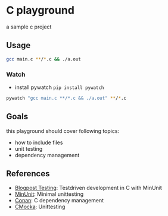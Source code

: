 # C playground

a sample c project

## Usage

```sh
gcc main.c **/*.c && ./a.out
```

### Watch

* install pywatch `pip install pywatch`

```sh
pywatch "gcc main.c **/*.c && ./a.out" **/*.c
```

## Goals

this playground should cover following topics:

* how to include files
* unit testing
* dependency management

## References

* [Blogpost Testing][testing]: Testdriven development in C with MinUnit
* [MinUnit][minunit]: Minimal unittesting
* [Conan][conan]: C dependency management
* [CMocka][cmocka]: Unittesting

[conan]: https://github.com/conan-io/conan
[minunit]: http://www.jera.com/techinfo/jtns/jtn002.html
[testing]: http://eradman.com/posts/tdd-in-c.html
[cmocka]: https://cmocka.org/
